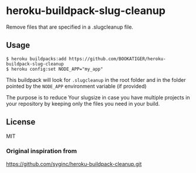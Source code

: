 # heroku-buildpack-slug-cleanup

Remove files that are specified in a .slugcleanup file.

## Usage

    $ heroku buildpacks:add https://github.com/BOOKATIGER/heroku-buildpack-slug-cleanup
    $ heroku config:set NODE_APP="my_app"


This buildpack will look for `.slugcleanup` in the root folder and in the folder pointed by the `NODE_APP` environment variable (if provided)

The purpose is to reduce Your slugsize in case you have multiple projects in your repository by keeping only the files you need in your build.

## License

MIT

### Original inspiration from
https://github.com/syginc/heroku-buildpack-cleanup.git
